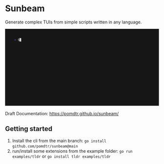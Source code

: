 # Sunbeam

Generate complex TUIs from simple scripts written in any language.

![Github Extension Demo](./docs/src/vhs/gifs/github.gif)

Draft Documentation: <https://pomdtr.github.io/sunbeam/>

## Getting started

1. Install the cli from the main branch: `go install github.com/pomdtr/sunbeam@main`
2. run/install some extensions from the example folder: `go run examples/tldr` or `go install tldr examples/tldr`
